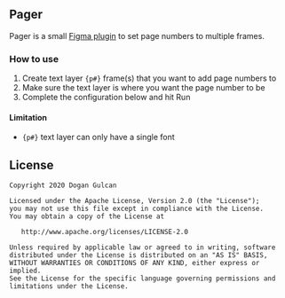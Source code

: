 ## Pager
Pager is a small [Figma plugin](https://www.figma.com/community/plugin/914250706909410339/Pager) to set page numbers to multiple frames.

### How to use
1. Create text layer `{p#}` frame(s) that you want to add page numbers to
2. Make sure the text layer is where you want the page number to be
3. Complete the configuration below and hit Run

#### Limitation
- `{p#}` text layer can only have a single font

License
-------

    Copyright 2020 Dogan Gulcan

    Licensed under the Apache License, Version 2.0 (the "License");
    you may not use this file except in compliance with the License.
    You may obtain a copy of the License at

       http://www.apache.org/licenses/LICENSE-2.0

    Unless required by applicable law or agreed to in writing, software
    distributed under the License is distributed on an "AS IS" BASIS,
    WITHOUT WARRANTIES OR CONDITIONS OF ANY KIND, either express or implied.
    See the License for the specific language governing permissions and
    limitations under the License.
